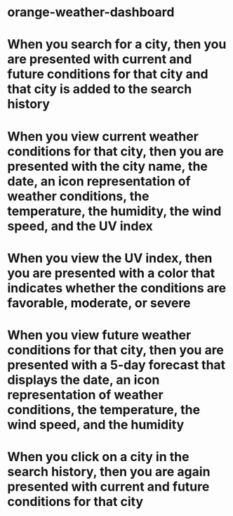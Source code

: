 # orange-weather-dashboard

# When you search for a city, then you are presented with current and future conditions for that city and that city is added to the search history

# When you view current weather conditions for that city, then you are presented with the city name, the date, an icon representation of weather conditions, the temperature, the humidity, the wind speed, and the UV index

# When you view the UV index, then you are presented with a color that indicates whether the conditions are favorable, moderate, or severe

# When you view future weather conditions for that city, then you are presented with a 5-day forecast that displays the date, an icon representation of weather conditions, the temperature, the wind speed, and the humidity

# When you click on a city in the search history, then you are again presented with current and future conditions for that city